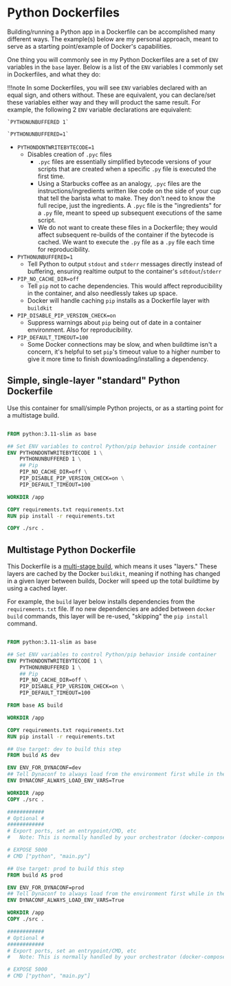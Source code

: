 # Python Dockerfiles

Building/running a Python app in a Dockerfile can be accomplished many different ways. The example(s) below are my personal approach, meant to serve as a starting point/example of Docker's capabilities.

One thing you will commonly see in my Python Dockerfiles are a set of `ENV` variables in the `base` layer. Below is a list of the `ENV` variables I commonly set in Dockerfiles, and what they do:

!!!note
    In some Dockerfiles, you will see `ENV` variables declared with an equal sign, and others without. These are equivalent, you can declare/set these variables either way and they will product the same result. For example, the following 2 `ENV` variable declarations are equivalent:

    `PYTHONUNBUFFERED 1`

    `PYTHONUNBUFFERED=1`

- `PYTHONDONTWRITEBYTECODE=1`
    - Disables creation of `.pyc` files
        - `.pyc` files are essentially simplified bytecode versions of your scripts that are created when a specific `.py` file is executed the first time.
        - Using a Starbucks coffee as an analogy, `.pyc` files are the instructions/ingredients written like code on the side of your cup that tell the barista what to make. They don't need to know the full recipe, just the ingredients. A `.pyc` file is the "ingredients" for a `.py` file, meant to speed up subsequent executions of the same script.
      - We do not want to create these files in a Dockerfile; they would affect subsequent re-builds of the container if the bytecode is cached. We want to execute the `.py` file as a `.py` file each time for reproducibility.
- `PYTHONUNBUFFERED=1`
    - Tell Python to output `stdout` and `stderr` messages directly instead of buffering, ensuring realtime output to the container's `sdtdout`/`stderr`
- `PIP_NO_CACHE_DIR=off`
    - Tell `pip` not to cache dependencies. This would affect reproducibility in the container, and also needlessly takes up space.
    - Docker will handle caching `pip` installs as a Dockerfile layer with `buildkit`
- `PIP_DISABLE_PIP_VERSION_CHECK=on`
    - Suppress warnings about `pip` being out of date in a container environment. Also for reproducibility.
- `PIP_DEFAULT_TIMEOUT=100`
    - Some Docker connections may be slow, and when buildtime isn't a concern, it's helpful to set `pip`'s timeout value to a higher number to give it more time to finish downloading/installing a dependency.

## Simple, single-layer "standard" Python Dockerfile

Use this container for small/simple Python projects, or as a starting point for a multistage build.

```Dockerfile title="Python simple Dockerfile" linenums="1"

FROM python:3.11-slim as base

## Set ENV variables to control Python/pip behavior inside container
ENV PYTHONDONTWRITEBYTECODE 1 \
    PYTHONUNBUFFERED 1 \
    ## Pip
    PIP_NO_CACHE_DIR=off \
    PIP_DISABLE_PIP_VERSION_CHECK=on \
    PIP_DEFAULT_TIMEOUT=100

WORKDIR /app

COPY requirements.txt requirements.txt
RUN pip install -r requirements.txt

COPY ./src .

```

## Multistage Python Dockerfile

This Dockerfile is a [multi-stage build](https://docs.docker.com/build/building/multi-stage/), which means it uses "layers." These layers are cached by the Docker `buildkit`, meaning if nothing has changed in a given layer between builds, Docker will speed up the total buildtime by using a cached layer.

For example, the `build` layer below installs dependencies from the `requirements.txt` file. If no new dependencies are added between `docker build` commands, this layer will be re-used, "skipping" the `pip install` command.

```Dockerfile title="Python multistage Dockerfile" linenums="1"

FROM python:3.11-slim as base

## Set ENV variables to control Python/pip behavior inside container
ENV PYTHONDONTWRITEBYTECODE 1 \
    PYTHONUNBUFFERED 1 \
    ## Pip
    PIP_NO_CACHE_DIR=off \
    PIP_DISABLE_PIP_VERSION_CHECK=on \
    PIP_DEFAULT_TIMEOUT=100

FROM base AS build

WORKDIR /app

COPY requirements.txt requirements.txt
RUN pip install -r requirements.txt

## Use target: dev to build this step
FROM build AS dev

ENV ENV_FOR_DYNACONF=dev
## Tell Dynaconf to always load from the environment first while in the container
ENV DYNACONF_ALWAYS_LOAD_ENV_VARS=True

WORKDIR /app
COPY ./src .

############
# Optional #
############
# Export ports, set an entrypoint/CMD, etc
#   Note: This is normally handled by your orchestrator (docker-compose, Azure Container App, etc)

# EXPOSE 5000
# CMD ["python", "main.py"]

## Use target: prod to build this step
FROM build AS prod

ENV ENV_FOR_DYNACONF=prod
## Tell Dynaconf to always load from the environment first while in the container
ENV DYNACONF_ALWAYS_LOAD_ENV_VARS=True

WORKDIR /app
COPY ./src .

############
# Optional #
############
# Export ports, set an entrypoint/CMD, etc
#   Note: This is normally handled by your orchestrator (docker-compose, Azure Container App, etc)

# EXPOSE 5000
# CMD ["python", "main.py"]

```